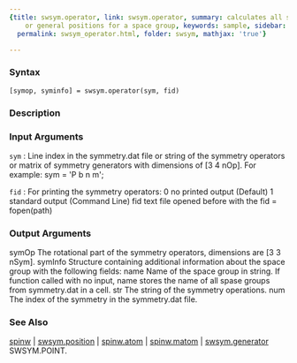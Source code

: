 ```yaml
---
{title: swsym.operator, link: swsym.operator, summary: calculates all symmetry operators
    or general positions for a space group, keywords: sample, sidebar: sw_sidebar,
  permalink: swsym_operator.html, folder: swsym, mathjax: 'true'}

---
```


### Syntax

`[symop, syminfo] = swsym.operator(sym, fid)`

### Description



### Input Arguments

`sym`
: Line index in the symmetry.dat file or string of the
  symmetry operators or matrix of symmetry generators with
  dimensions of [3 4 nOp].
  For example:
      sym = 'P b n m';

`fid`
: For printing the symmetry operators:
      0   no printed output (Default)
      1   standard output (Command Line)
      fid text file opened before with the fid = fopen(path)

### Output Arguments

symOp         The rotational part of the symmetry operators, dimensions
              are [3 3 nSym].
symInfo       Structure containing additional information about the space
              group with the following fields:
  name            Name of the space group in string. If function called
                  with no input, name stores the name of all spase groups
                  from symmetry.dat in a cell.
  str             The string of the symmetry operations.
  num             The index of the symmetry in the symmetry.dat file.

### See Also

[spinw](spinw.html) \| [swsym.position](swsym_position.html) \| [spinw.atom](spinw_atom.html) \| [spinw.matom](spinw_matom.html) \| [swsym.generator](swsym_generator.html)
SWSYM.POINT.

